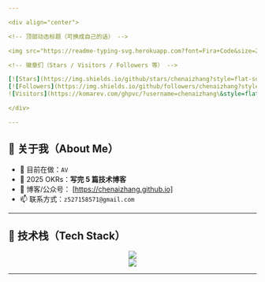 ```yaml
---

<div align="center">

<!-- 顶部动态标题（可换成自己的话） -->

<img src="https://readme-typing-svg.herokuapp.com?font=Fira+Code&size=26&pause=1000&color=36BCF7&center=true&vCenter=true&width=550&lines=Hi!+I'm+chenaizhang+%F0%9F%91%8B;Data+%26+Finance+Enthusiast;ML+%26+Quant+Researcher;Always+Building+Cool+Things" alt="Typing SVG" />

<!-- 徽章们（Stars / Visitors / Followers 等） -->

[![Stars](https://img.shields.io/github/stars/chenaizhang?style=flat-square\&label=Stars\&logo=github)](https://github.com/chenaizhang?tab=repositories)
[![Followers](https://img.shields.io/github/followers/chenaizhang?style=flat-square\&label=Followers\&logo=github)](https://github.com/chenaizhang?tab=followers)
![Visitors](https://komarev.com/ghpvc/?username=chenaizhang\&style=flat-square\&color=blue)

</div>

---
```


## 👋 关于我（About Me）

* 🔭 目前在做：`AV`
* 🎯 2025 OKRs：**写完 5 篇技术博客**
* 📝 博客/公众号： [https://chenaizhang.github.io] 
* 📫 联系方式：`z527158571@gmail.com`

---

## 🧰 技术栈（Tech Stack）

<div align="center">

<!-- 常用语言/框架图标，更多图标可在 https://simpleicons.org/ 查找 -->

<img src="https://skillicons.dev/icons?i=python,cpp,git,docker,linux,raspberrypi,regex,md,latex" /><br/> <img src="https://skillicons.dev/icons?i=pytorch,tensorflow,sklearn,opencv,fastapi,flask,redis,postgres,mysql" />

</div>

---
